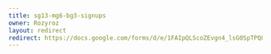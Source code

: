 ```yaml
---
title: sg13-mg6-bg3-signups
owner: Rozyroz
layout: redirect
redirect: https://docs.google.com/forms/d/e/1FAIpQLScoZEvgn4_lsG0SpTPQ8ercX4guRhkcNUCIiCWaM0kTCC6wDQ/viewform
---
```

